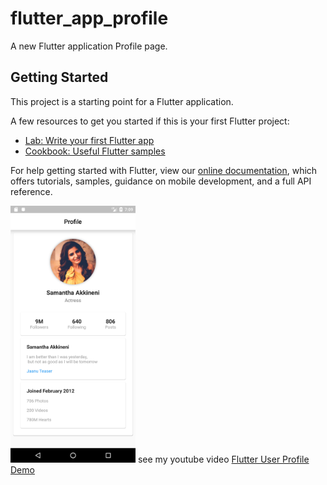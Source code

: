 # flutter_app_profile

A new Flutter application Profile page.

## Getting Started

This project is a starting point for a Flutter application.

A few resources to get you started if this is your first Flutter project:

- [Lab: Write your first Flutter app](https://flutter.dev/docs/get-started/codelab)
- [Cookbook: Useful Flutter samples](https://flutter.dev/docs/cookbook)

For help getting started with Flutter, view our
[online documentation](https://flutter.dev/docs), which offers tutorials,
samples, guidance on mobile development, and a full API reference.


<img src="https://github.com/rkuxoriginals/flutter/blob/master/flutter_app_profile/Screenshot_1579441158.png" alt="flutter user profile design image" style="width:200px;" />
see my youtube video <a href="https://www.youtube.com/watch?v=NJ9LkDjwY4Y">Flutter User Profile Demo</a>
